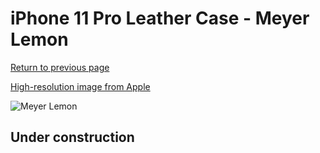 # iPhone 11 Pro Leather Case - Meyer Lemon

[Return to previous page](/iphone_11)

[High-resolution image from Apple](https://store.storeimages.cdn-apple.com/8756/as-images.apple.com/is/MWYA2?wid=4500&hei=4500&fmt=png)

<div style="width: 500px"><img src="/everyphone/MWYA2.png" alt="Meyer Lemon"></div>

## Under construction
